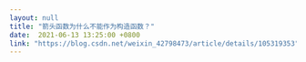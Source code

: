 ```yaml
---
layout: null
title: "箭头函数为什么不能作为构造函数？"
date:  2021-06-13 13:25:00 +0800
link: "https://blog.csdn.net/weixin_42798473/article/details/105319353"
---
```

